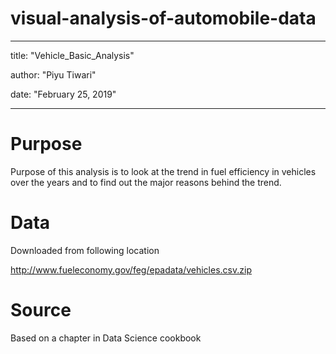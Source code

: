 # visual-analysis-of-automobile-data

---
title: "Vehicle_Basic_Analysis"

author: "Piyu Tiwari"

date: "February 25, 2019"

---

# Purpose

Purpose of this analysis is to look at the trend in fuel efficiency in vehicles over the years and to find out the major
reasons behind the trend.


# Data

Downloaded from following location

http://www.fueleconomy.gov/feg/epadata/vehicles.csv.zip

# Source 

Based on a chapter in Data Science cookbook
